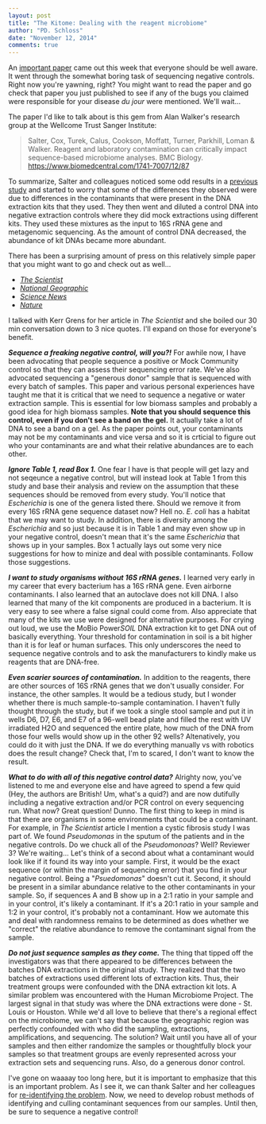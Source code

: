 ```yaml
---
layout: post
title: "The Kitome: Dealing with the reagent microbiome"
author: "PD. Schloss"
date: "November 12, 2014"
comments: true
---
```


An [important paper](https://www.biomedcentral.com/1741-7007/12/87) came out this
week that everyone should be well aware. It went through the somewhat boring
task of sequencing negative controls. Right now you're yawning, right? You might
want to read the paper and go check that paper you just published to see if any
of the bugs you claimed were responsible for your disease *du jour* were
mentioned. We'll wait...

The paper I'd like to talk about is this gem from Alan Walker's research group
at the Wellcome Trust Sanger Institute:

> Salter, Cox, Turek, Calus, Cookson, Moffatt, Turner, Parkhill, Loman & Walker.
> Reagent and laboratory contamination can critically impact sequence-based
> microbiome analyses. BMC Biology. https://www.biomedcentral.com/1741-7007/12/87

To summarize, Salter and colleagues noticed some odd results in a [previous
study](https://www.plosone.org/article/info%3Adoi%2F10.1371%2Fjournal.pone.0038271)
and started to worry that some of the differences they observed were due to
differences in the contaminants that were present in the DNA extraction kits
that they used. They then went and diluted a control DNA into negative
extraction controls where they did mock extractions using different kits. They
used these mixtures as the input to 16S rRNA gene and metagenomic sequencing.
As the amount of control DNA decreased, the abundance of kit DNAs became more
abundant.

There has been a surprising amount of press on this relatively simple paper that
you might want to go and check out as well...

* [*The Scientist*](https://www.the-scientist.com/?articles.view/articleNo/41421/title/DNA-Extraction-Kits-Contaminated/)
* [*National Geographic*](https://phenomena.nationalgeographic.com/2014/11/11/contaminomics-why-some-microbiome-studies-may-be-wrong/)
* [*Science News*](https://news.sciencemag.org/biology/2014/11/contamination-plagues-some-microbiome-studies)
* [*Nature*](https://www.nature.com/news/microbiome-science-threatened-by-contamination-1.16327)

I talked with Kerr Grens for her article in *The Scientist* and she boiled our
30 min conversation down to 3 nice quotes. I'll expand on those for everyone's
benefit.


***Sequence a freaking negative control, will you?!*** For awhile now, I have
been advocating that people sequence a positive or Mock Community control so
that they can assess their sequencing error rate. We've also advocated
sequencing a "generous donor" sample that is sequenced with every batch of
samples. This paper and various personal experiences have taught me that it is
critical that we need to sequence a negative or water extraction sample. This is
essential for low biomass samples and probably a good idea for high biomass
samples. **Note that you should sequence this control, even if you don't see a
band on the gel.** It actually take a lot of DNA to see a band on a gel. As the
paper points out, your contaminants may not be my contaminants and vice versa
and so it is crticial to figure out who your contaminants are and what their
relative abundances are to each other.


***Ignore Table 1, read Box 1.*** One fear I have is that people will get lazy
and not seqeunce a negative control, but will instead look at Table 1 from this
study and base their analysis and review on the assumption that these sequences
should be removed from every study. You'll notice that *Escherichia* is one of
the genera listed there. Should we remove it from every 16S rRNA gene sequence
dataset now? Hell no. *E. coli* has a habitat that we may want to study. In
addition, there is diversity among the *Escherichia* and so just because it is in
Table 1 and may even show up in your negative control, doesn't mean that it's the
same *Escherichia* that shows up in your samples. Box 1 actually lays out some
very nice suggestions for how to minize and deal with possible contaminants.
Follow those suggestions.


***I want to study organisms without 16S rRNA genes.*** I learned very early in
my career that every bacterium has a 16S rRNA gene. Even airborne contaminants.
I also learned that an autoclave does not kill DNA. I also learned that many of
the kit components are produced in a bacterium. It is very easy to see where a
false signal could come from. Also appreciate that many of the kits we use were
designed for alternative purposes. For crying out loud, we use the MoBio
Power*SOIL* DNA extraction kit to get DNA out of basically everything. Your
threshold for contamination in soil is a bit higher than it is for leaf or human
surfaces. This only underscores the need to sequence negative controls and to
ask the manufacturers to kindly make us reagents that are DNA-free.


***Even scarier sources of contamination.*** In addition to the reagents, there
are other sources of 16S rRNA genes that we don't usually consider. For
instance, the other samples. It would be a tedious study, but I wonder whether
there is much sample-to-sample contamination. I haven't fully thought through
the study, but if we took a single stool sample and put it in wells D6, D7, E6,
and E7 of a 96-well bead plate and filled the rest with UV irradiated H2O and
sequenced the entire plate, how much of the DNA from those four wells would show
up in the other 92 wells? Altenatively, you could do it with just the DNA. If we
do everything manually vs with robotics does the result change? Check that, I'm
to scared, I don't want to know the result.


***What to do with all of this negative control data?*** Alrighty now, you've
listened to me and everyone else and have agreed to spend a few quid (Hey, the
authors are British! Um, what's a quid?) and are now dutifully including a
negative extraction and/or PCR control on every sequencing run. What now? Great
question! Dunno. The first thing to keep in mind is that there are organisms in
some environments that could be a contaminant. For example, in *The Scientist*
article I mention a cystic fibrosis study I was part of. We found *Pseudomonas*
in the sputum of the patients and in the negative controls. Do we chuck all of
the *Pseudomonoas*? Well? Reviewer 3? We're waiting... Let's think of a second
about what a contaminant would look like if it found its way into your sample.
First, it would be the exact sequence (or within the margin of sequencing
error) that you find in your negative control. Being a "*Psuedomonas*" doesn't
cut it. Second, it should be present in a similar abundance relative to the
other contaminants in your sample. So, if sequences A and B show up in a 2:1
ratio in your sample and in your control, it's likely a contaminant. If it's a
20:1 ratio in your sample and 1:2 in your control, it's probably not a
contaminant. How we automate this and deal with randomness remains to be
determined as does whether we "correct" the relative abundance to remove the
contaminant signal from the sample.


***Do not just sequence samples as they come.*** The thing that tipped off the
investigators was that there appeared to be differences between the batches DNA
extractions in the original study. They realized that the two batches of
extractions used different lots of extraction kits. Thus, their treatment groups
were confounded with the DNA extraction kit lots. A similar problem was
encountered with the Human Microbiome Project. The largest signal in that study
was where the DNA extractions were done - St. Louis or Houston. While we'd all
love to believe that there's a regional effect on the microbiome, we can't say
that because the geographic region was perfectly confounded with who did the
sampling, extractions, amplifications, and sequencing. The solution? Wait until
you have all of your samples and then either randomize the samples or
thoughtfully block your samples so that treatment groups are evenly represented
across your extraction sets and sequencing runs. Also, do a generous donor
control.


I've gone on waaaay too long here, but it is important to emphasize that this
is an important problem. As I see it, we can thank Salter and her colleagues for
[re-identifying the problem](https://aem.asm.org/content/64/8/3110.full). Now, we
need to develop robust methods of identifying and culling contaminant
sequences from our samples. Until then, be sure to sequence a negative control!
